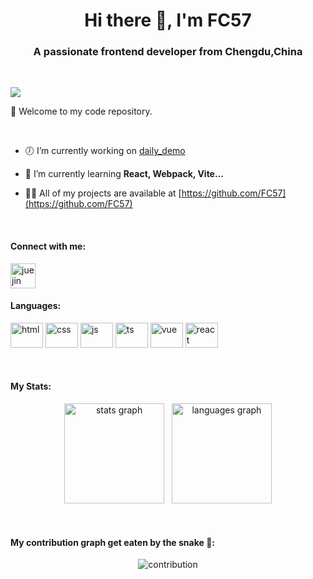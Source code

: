 <h1 align="center">Hi there 👋, I'm FC57</h1>

<h3 align="center">A passionate frontend developer from Chengdu,China</h3>

<br/>

<span><img src='https://visitor-badge.laobi.icu/badge?page_id=FC57.readme'/></span>

<p>🎉 Welcome to my code repository.</p>

<br/>

- 🕖 I’m currently working on [daily_demo](https://github.com/FC57/daily_demo)

- 🌱 I’m currently learning **React, Webpack, Vite...**

- 👨‍💻 All of my projects are available at [https://github.com/FC57](https://github.com/FC57)

<br/>

#### Connect with me:

<p>
  <a href="https://juejin.cn/user/3290196393082590/posts" target="blank"><img align="center" src="https://lf3-cdn-tos.bytescm.com/obj/static/xitu_juejin_web/6c61ae65d1c41ae8221a670fa32d05aa.svg" alt="juejin" height="40" width="40" /></a> 
</p>

#### Languages:

<p>
  <img src="https://cdn.jsdelivr.net/gh/devicons/devicon/icons/html5/html5-original.svg" height="40" width="52" alt="html"  />
  <img src="https://cdn.jsdelivr.net/gh/devicons/devicon/icons/css3/css3-original.svg" height="40" width="52" alt="css"  />
  <img src="https://cdn.jsdelivr.net/gh/devicons/devicon/icons/javascript/javascript-original.svg" height="40" width="52" alt="js"  />
  <img src="https://cdn.jsdelivr.net/gh/devicons/devicon/icons/typescript/typescript-original.svg" height="40" width="52" alt="ts"  />
  <img src="https://cdn.jsdelivr.net/gh/devicons/devicon/icons/vuejs/vuejs-original.svg" height="40" width="52" alt="vue"  />
  <img src="https://cdn.jsdelivr.net/gh/devicons/devicon/icons/react/react-original.svg" height="40" width="52" alt="react"  />
</p>

<br/>

#### My Stats:

<p align="center">
  <img src="https://github-readme-stats.vercel.app/api?hide_title=false&hide_rank=true&hide=contribs&show_icons=true&include_all_commits=true&count_private=true&disable_animations=false&theme=vue-dark&locale=en&hide_border=false&username=FC57" height="160" alt="stats graph"  />
  &nbsp
  <img src="https://github-readme-stats.vercel.app/api/top-langs?locale=en&hide_title=false&layout=compact&card_width=350&langs_count=5&theme=vue-dark&hide_border=false&username=FC57" height="160" alt="languages graph"  />
</p>

<br/>

#### My contribution graph get eaten by the snake 🐍:

<p align="center">
  <img src="https://github.com/FC57/FC57n/blob/snake/github-contribution-grid-snake.svg" alt="contribution">
</p>
